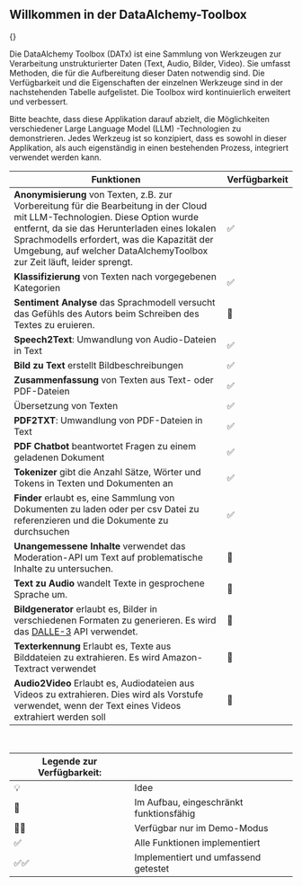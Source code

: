 ## Willkommen in der DataAlchemy-Toolbox

{}

Die DataAlchemy Toolbox (DATx) ist eine Sammlung von Werkzeugen zur Verarbeitung unstrukturierter Daten (Text, Audio, Bilder, Video). Sie umfasst Methoden, die für die Aufbereitung dieser Daten notwendig sind. Die Verfügbarkeit und die Eigenschaften der einzelnen Werkzeuge sind in der nachstehenden Tabelle aufgelistet. Die Toolbox wird kontinuierlich erweitert und verbessert.

Bitte beachte, dass diese Applikation darauf abzielt, die Möglichkeiten verschiedener Large Language Model (LLM) -Technologien zu demonstrieren. Jedes Werkzeug ist so konzipiert, dass es sowohl in dieser Applikation, als auch eigenständig in einen bestehenden Prozess, integriert verwendet werden kann.

| Funktionen | Verfügbarkeit |
|------------|---------------|
| **Anonymisierung** von Texten, z.B. zur Vorbereitung für die Bearbeitung in der Cloud mit LLM-Technologien. Diese Option wurde entfernt, da sie das Herunterladen eines lokalen Sprachmodells erfordert, was die Kapazität der Umgebung, auf welcher DataAlchemyToolbox zur Zeit läuft, leider sprengt. | ✅ |
| **Klassifizierung** von Texten nach vorgegebenen Kategorien | ✅ |
| **Sentiment Analyse** das Sprachmodell versucht das Gefühls des Autors beim Schreiben des Textes zu eruieren. | 🚧 |
| **Speech2Text**: Umwandlung von Audio-Dateien in Text | ✅ |
| **Bild zu Text** erstellt Bildbeschreibungen | ✅ |
| **Zusammenfassung** von Texten aus Text- oder PDF-Dateien | ✅ |
| Übersetzung von Texten | ✅ |
| **PDF2TXT**: Umwandlung von PDF-Dateien in Text | ✅ |
| **PDF Chatbot** beantwortet Fragen zu einem geladenen Dokument | ✅ |
| **Tokenizer** gibt die Anzahl Sätze, Wörter und Tokens in Texten und Dokumenten an | ✅ |
| **Finder** erlaubt es, eine Sammlung von Dokumenten zu laden oder per csv Datei zu referenzieren und die Dokumente zu durchsuchen | ✅ |
| **Unangemessene Inhalte** verwendet das Moderation-API um Text auf problematische Inhalte zu untersuchen. | 🚧 | 
| **Text zu Audio** wandelt Texte in gesprochene Sprache um. | 🚧 | 
| **Bildgenerator** erlaubt es, Bilder in verschiedenen Formaten zu generieren. Es wird das [DALLE-3](https://openai.com/dall-e-3) API verwendet. | 🚧 |
| **Texterkennung** Erlaubt es, Texte aus Bilddateien zu extrahieren. Es wird Amazon-Textract verwendet| 🚧 |
| **Audio2Video** Erlaubt es, Audiodateien aus Videos zu extrahieren. Dies wird als Vorstufe verwendet, wenn der Text eines Videos extrahiert werden soll| 🚧 |
</br>

| **Legende zur Verfügbarkeit:** | |
|----------------------------|---|
| 💡 | Idee |
| 🚧 | Im Aufbau, eingeschränkt funktionsfähig |
| 🚧✅ | Verfügbar nur im Demo-Modus |
| ✅ | Alle Funktionen implementiert |
| ✅✅ | Implementiert und umfassend getestet |
